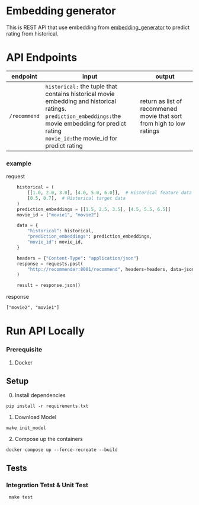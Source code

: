 # Embedding generator
This is REST API that use embedding from [embedding_generator](https://github.com/mhokchuekchuek/movie-recommender/tree/main/embedding_generator) to predict rating from historical.

# API Endpoints
|endpoint|input|output|
|--------|-----|------|
|`/recommend`|`historical:` the tuple that contains historical movie embedding and historical ratings.<br>`prediction_embeddings:`the movie embedding for predict rating<br>`movie_id:`the movie_id for predict rating|return as list of recommened movie that sort from high to low ratings

### example
request
```python
    historical = (
        [[1.0, 2.0, 3.0], [4.0, 5.0, 6.0]],  # Historical feature data
        [0.5, 0.7],  # Historical target data
    )
    prediction_embeddings = [[1.5, 2.5, 3.5], [4.5, 5.5, 6.5]]
    movie_id = ["movie1", "movie2"]

    data = {
        "historical": historical,
        "prediction_embeddings": prediction_embeddings,
        "movie_id": movie_id,
    }

    headers = {"Content-Type": "application/json"}
    response = requests.post(
        "http://recommender:8001/recommend", headers=headers, data=json.dumps(data)
    )

    result = response.json()
```
response
```
["movie2", "movie1"]
```

# Run API Locally
### Prerequisite
1. Docker

## Setup
0. Install dependencies
```
pip install -r requirements.txt
```
1. Download Model
```
make init_model
```
2. Compose up the containers
```
docker compose up --force-recreate --build
```
## Tests
### Integration Tetst & Unit Test
```
 make test
```